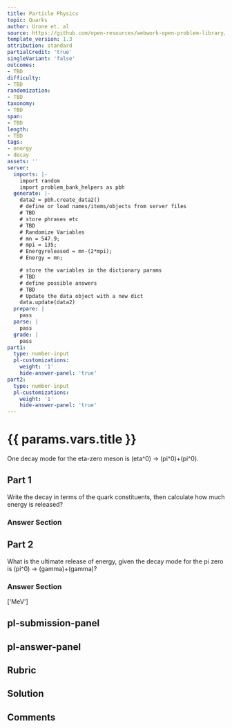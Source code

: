 ```yaml
---
title: Particle Physics
topic: Quarks
author: Urone et. al
source: https://github.com/open-resources/webwork-open-problem-library/tree/master/Contrib/BrockPhysics/College_Physics_Urone/33.Particle_Physics/33-05.Quarks/NU_U17-33-05-007.pg
template_version: 1.3
attribution: standard
partialCredit: 'true'
singleVariant: 'false'
outcomes:
- TBD
difficulty:
- TBD
randomization:
- TBD
taxonomy:
- TBD
span:
- TBD
length:
- TBD
tags:
- energy
- decay
assets: ''
server:
  imports: |-
    import random
    import problem_bank_helpers as pbh
  generate: |-
    data2 = pbh.create_data2()
    # define or load names/items/objects from server files
    # TBD
    # store phrases etc
    # TBD
    # Randomize Variables
    # mn = 547.9;
    # mpi = 135;
    # Energyreleased = mn-(2*mpi);
    # Energy = mn;

    # store the variables in the dictionary params
    # TBD
    # define possible answers
    # TBD
    # Update the data object with a new dict
    data.update(data2)
  prepare: |
    pass
  parse: |
    pass
  grade: |
    pass
part1:
  type: number-input
  pl-customizations:
    weight: '1'
    hide-answer-panel: 'true'
part2:
  type: number-input
  pl-customizations:
    weight: '1'
    hide-answer-panel: 'true'
---
```


# {{ params.vars.title }} 


One decay mode for the eta-zero meson is (eta^0) &#8594; (pi^0)+(pi^0).

## Part 1 
Write the decay in terms of the quark constituents, then calculate how much energy is released? 


 ### Answer Section

## Part 2 
What is the ultimate release of energy, given the decay mode for the pi zero is (pi^0) &#8594; (gamma)+(gamma)? 


 ### Answer Section
['MeV']

## pl-submission-panel 


## pl-answer-panel 


## Rubric 


## Solution 


## Comments 


